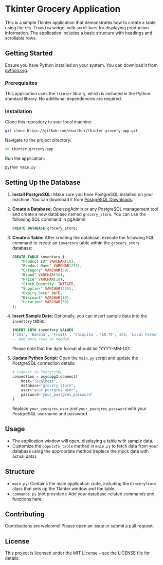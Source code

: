 
# Tkinter Grocery Application

This is a simple Tkinter application that demonstrates how to create a table using the `ttk.Treeview` widget with scroll bars for displaying production information. The application includes a basic structure with headings and scrollable rows.

## Getting Started

Ensure you have Python installed on your system. You can download it from [python.org](https://www.python.org/downloads/).

### Prerequisites

This application uses the `tkinter` library, which is included in the Python standard library. No additional dependencies are required.

### Installation

Clone this repository to your local machine:

```bash
git clone https://github.com/ebarthur/tkinter-grocery-app.git
````

Navigate to the project directory:

```bash
cd tkinter-grocery-app
```

Run the application:

```bash
python main.py
```

## Setting Up the Database

1. **Install PostgreSQL:**
   Make sure you have PostgreSQL installed on your machine. You can download it from [PostgreSQL Downloads](https://www.postgresql.org/download/).

2. **Create a Database:**
   Open pgAdmin or any PostgreSQL management tool and create a new database named `grocery_store`. You can use the following SQL command in pgAdmin:

   ```sql
   CREATE DATABASE grocery_store;
   ```

3. **Create a Table:**
   After creating the database, execute the following SQL command to create an `inventory` table within the `grocery_store` database:

   ```sql
   CREATE TABLE inventory (
       "Product ID" VARCHAR(10),
       "Product Name" VARCHAR(255),
       "Category" VARCHAR(50),
       "Brand" VARCHAR(50),
       "Price" VARCHAR(10),
       "Stock Quantity" INTEGER,
       "Supplier" VARCHAR(255),
       "Expiry Date" DATE,
       "Discount" VARCHAR(10),
       "Location" VARCHAR(50)
   );
   ```

4. **Insert Sample Data:**
   Optionally, you can insert sample data into the `inventory` table:

   ```sql
   INSERT INTO inventory VALUES
   ('101', 'Banana', 'Fruits', 'Chiquita', '$0.79', 100, 'Local Farms', '2023-01-10', '5%', 'Aisle 1'),
   -- Add more rows as needed
   ```

   Please note that the date format should be 'YYYY-MM-DD'.

5. **Update Python Script:**
   Open the `main.py` script and update the PostgreSQL connection details:

   ```python
   # Connect to PostgreSQL
   connection = psycopg2.connect(
       host="localhost",
       database="grocery_store",
       user="your_postgres_user",
       password="your_postgres_password"
   )
   ```

   Replace `your_postgres_user` and `your_postgres_password` with your PostgreSQL username and password.

## Usage

- The application window will open, displaying a table with sample data.
- Customize the `populate_table` method in `main.py` to fetch data from your database using the appropriate method (replace the mock data with actual data).

## Structure

- `main.py`: Contains the main application code, including the `GroceryStore` class that sets up the Tkinter window and the table.
- `commands.py` (not provided): Add your database-related commands and functions here.

## Contributing

Contributions are welcome! Please open an issue or submit a pull request.

## License

This project is licensed under the MIT License - see the [LICENSE](LICENSE) file for details.

